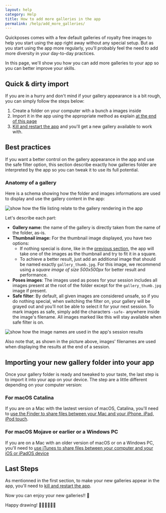 ```yaml
---
layout: help
category: Help
title: How to add more galleries in the app
permalink: /help/add_more_galleries/
---
```


Quickposes comes with a few default galleries of royalty free images to help you start using the app right away without any special setup. But as you start using the app more regularly, you'll probably feel the need to add more diversity in your day-to-day practices.

In this page, we'll show you how you can add more galleries to your app so you can better improve your skills. 

## Quick & dirty import

If you are in a hurry and don't mind if your gallery appearance is a bit rough, you can simply follow the steps below:

1. Create a folder on your computer with a bunch a images inside
2. Import it in the app using the appropriate method as explain [at the end of this page](#importing-your-new-gallery-folder-into-your-app)
3. [Kill and restart the app][5] and you'll get a new gallery available to work with.

## Best practices

If you want a better control on the gallery appearance in the app and use the safe filter option, this section describe exactly how galleries folder are interpreted by the app so you can tweak it to use its full potential.

### Anatomy of a gallery

Here is a schema showing how the folder and images informations are used to display and use the gallery content in the app:

![show how the file listing relate to the gallery rendering in the app][1]

Let's describe each part:

- **Gallery name:** the name of the gallery is directly taken from the name of the folder, as-is.
- **Thumbnail image:** For the thumbnail image displayed, you have two options: 
    - If nothing special is done, like in the [previous section](#quick--dirty-import), the app will take one of the images as the thumbnail and try to fit it in a square. 
    - To achieve a better result, just add an additional image that should be named exactly `gallery_thumb.jpg`. For this image, we recommend using a _square image of size 500x500px_ for better result and performance.
- **Poses images**: The images used as poses for your session includes all images present at the root of the folder except for the `gallery_thumb.jpg` image if present.
- **Safe filter**: By default, all given images are considered unsafe, so if you do nothing special, when switching the filter on, your gallery will be grayed out and you'll not be able to select it for your next session. To mark images as safe, simply add the characters `-safe-` anywhere inside the image's filename. All images marked like this will stay available when safe filter is on.

![show how the image names are used in the app's session results][2]

Also note that, as shown in the picture above, images' filenames are used when displaying the results at the end of a session.

## Importing your new gallery folder into your app

Once your gallery folder is ready and tweaked to your taste, the last step is to import it into your app on your device. The step are a little different depending on your computer version:

### For macOS Catalina

If you are on a Mac with the lastest version of macOS, Catalina, you'll need to [use the Finder to share files between your Mac and your iPhone, iPad, iPod touch][3].

### For macOS Mojave or earlier or a Windows PC

If you are on a Mac with an older version of macOS or on a Windows PC, you'll need to [use iTunes to share files between your computer and your iOS or iPadOS device][4]

## Last Steps

As mentionned in the first section, to make your new galleries appear in the app, you'll need to [kill and restart the app][5].

Now you can enjoy your new galleries!! 🎉

Happy drawing! 👨🏻‍🎨🧑🏾‍🎨

[1]: ../../img/help/anatomy-gallery.png "Anatomy of a gallery"
[2]: ../../img/help/image-name-usage.png "How image names are used"
[3]: https://support.apple.com/en-us/HT210598 "Use the Finder to share files between your Mac and your iPhone, iPad, iPod touch"
[4]: https://support.apple.com/en-us/HT201301 "Use iTunes to share files between your computer and your iOS or iPadOS device"
[5]: https://support.apple.com/en-us/HT201330 "How to force an app to close on your iPhone, iPad, or iPod touch"